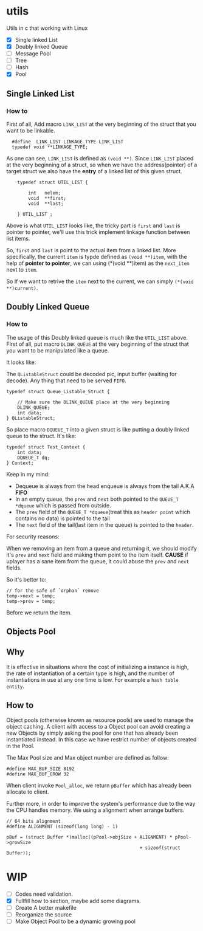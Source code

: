 # utils

Utils in c that working with Linux

- [x] Single linked List
- [x] Doubly linked Queue
- [ ] Message Pool
- [ ] Tree
- [ ] Hash
- [x] Pool

## Single Linked List

### How to

First of all, Add macro `LINK_LIST` at the very beginning of the struct that you want to be linkable.

```
  #define  LINK_LIST LINKAGE_TYPE LINK_LIST
  typedef void **LINKAGE_TYPE;
```

As one can see, `LINK_LIST` is defined as `(void **)`. Since `LINK_LIST` placed at the very beginning of a struct, so when we have the address(pointer) of a target struct we also have the **entry** of a linked list of this given struct.

```
    typedef struct UTIL_LIST {

        int   nelem;
        void  **first;
        void  **last;

    } UTIL_LIST ;
```

Above is what `UTIL_LIST` looks like, the tricky part is `first` and `last` is pointer to pointer, we'll use this trick implement linkage function between list items.

So, `first` and `last` is point to the actual item from a linked list. More specifically, the current `item` is typde defined as `(void **)item`, with the help of **pointer to pointer**, we can using (*(void **)item) as the `next_item` next to `item`.

So If we want to retrive the `item` next to the current, we can simply `(*(void **)current)`.



## Doubly Linked Queue

### How to

The usage of this Doubly linked queue is much like the `UTIL_LIST` above. First of all, put macro `DLINK_QUEUE` at the very beginning of the struct that you want to be manipulated like a queue.

It looks like:

The `QListableStruct` could be decoded pic, input buffer (waiting for decode). Any thing that need to be served `FIFO`.

```
typedef struct Queue_Listable_Struct {

    // Make sure the DLINK_QUEUE place at the very beginning
    DLINK_QUEUE;
    int data;
} QListableStruct;
```

So place macro `DQUEUE_T` into a given struct is like putting a doubly linked queue to the struct. It's like:

```
typedef struct Test_Context {
    int data;
    DQUEUE_T dq;    
} Context;
```
Keep in my mind:

- Dequeue is always from the head enqueue is always from the tail A.K.A **FIFO**
- In an empty queue, the `prev` and `next` both pointed to the `QUEUE_T *dqueue` which is passed from outside.
- The `prev` field of the `QUEUE_T *dqueue`(treat this as `header point` which contains no data) is pointed to the tail
- The `next` field of the tail(last item in the queue) is pointed to the `header`. 

For security reasons:

When we removing an item from a queue and returning it, we should modify it's `prev` and `next` field and making them point to the item itself. **CAUSE** if uplayer has a sane item from the queue, it could abuse the `prev` and `next` fields. 

So it's better to:
```
// for the safe of `orphan` remove
temp->next = temp;
temp->prev = temp;
```
Before we return the item.

## Objects Pool

## Why

It is effective in situations where the cost of initializing a instance is high, the rate of instantiation of a certain type is high, and the number of instantiations in use at any one time is low. For example a `hash table entity`.

## How to

Object pools (otherwise known as resource pools) are used to manage the object caching. A client with access to a Object pool can avoid creating a new Objects by simply asking the pool for one that has already been instantiated instead. In this case we have restrict number of objects created in the Pool.

The Max Pool size and Max object number are defined as follow:

```
#define MAX_BUF_SIZE 8192
#define MAX_BUF_GROW 32
```
When client invoke `Pool_alloc`, we return `pBuffer` which has already been allocate to client.

Further more, in order to improve the system's performance due to the way the CPU handles memory. We using a alignment when arrange buffers.

```
// 64 bits alignment
#define ALIGNMENT (sizeof(long long) - 1)

pBuf = (struct Buffer *)malloc((pPool->objSize + ALIGNMENT) * pPool->growSize
                                                 + sizeof(struct Buffer));
```


# WIP
  - [ ] Codes need validation.  
  - [x] Fullfill how to section, maybe add some diagrams.
  - [ ] Create A better makefile 
  - [ ] Reorganize the source
  - [ ] Make Object Pool to be a dynamic growing pool 
